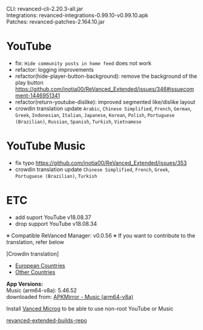CLI: revanced-cli-2.20.3-all.jar  
Integrations: revanced-integrations-0.99.10-v0.99.10.apk  
Patches: revanced-patches-2.164.10.jar  

YouTube
==
- fix: `Hide community posts in home feed` does not work
- refactor: logging improvements
- refactor(hide-player-button-background): remove the background of the play button https://github.com/inotia00/ReVanced_Extended/issues/346#issuecomment-1446951341
- refactor(return-youtube-dislike): improved segmented like/dislike layout
- crowdin translation update
`Arabic`, `Chinese Simplified`, `French`, `German`, `Greek`, `Indonesian`, `Italian`, `Japanese`, `Korean`, `Polish`, `Portuguese (Brazilian)`, `Russian`, `Spanish`, `Turkish`, `Vietnamese`


YouTube Music
==
- fix typo https://github.com/inotia00/ReVanced_Extended/issues/353
- crowdin translation update
`Chinese Simplified`, `French`, `Greek`, `Portuguese (Brazilian)`, `Turkish`


ETC
==
- add suport YouTube v18.08.37
- drop support YouTube v18.08.34

※ Compatible ReVanced Manager: v0.0.56
※ If you want to contribute to the translation, refer below

[Crowdin translation]
- [European Countries](https://crowdin.com/project/revancedextendedeu)
- [Other Countries](https://crowdin.com/project/revancedextended)
  
**App Versions:**  
Music (arm64-v8a): 5.46.52  
downloaded from: [APKMirror - Music (arm64-v8a)](https://www.apkmirror.com/apk/google-inc/youtube-music/youtube-music-5-46-52-release/youtube-music-5-46-52-2-android-apk-download/)  

Install [Vanced Microg](https://github.com/inotia00/VancedMicroG/releases) to be able to use non-root YouTube or Music  

[revanced-extended-builds-repo](https://github.com/E85Addict/revanced-extended-builds)  
